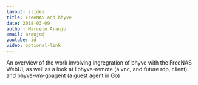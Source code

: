 ```yaml
---
layout: slides
title: FreeNAS and bhyve
date: 2018-03-09
author: Marcelo Araujo
email: araujo@
youtube: id
video: optional-link
---
```

An overview of the work involving ingregration of bhyve with the FreeNAS WebUI, as well as a look at libhyve-remote (a vnc, and future rdp, client) and bhyve-vm-goagent (a guest agent in Go)
